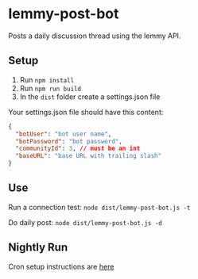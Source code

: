 # lemmy-post-bot #

Posts a daily discussion thread using the lemmy API.

## Setup ##

1. Run `npm install`
2. Run `npm run build`
3. In the `dist` folder create a settings.json file

Your settings.json file should have this content:

```json
{
  "botUser": "bot user name",
  "botPassword": "bot password",
  "communityId": 3, // must be an int
  "baseURL": "base URL with trailing slash"
}
```

## Use ##

Run a connection test: `node dist/lemmy-post-bot.js -t`

Do daily post: `node dist/lemmy-post-bot.js -d`

## Nightly Run

Cron setup instructions are [here](doc/SETUP_CRON.md)
